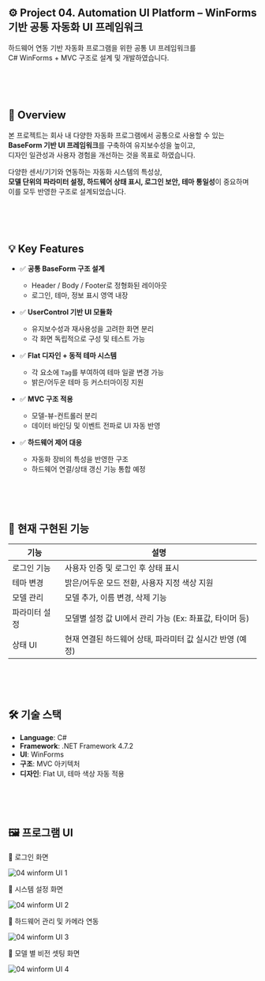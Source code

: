 ## ⚙️ Project 04. Automation UI Platform – WinForms 기반 공통 자동화 UI 프레임워크

하드웨어 연동 기반 자동화 프로그램을 위한 공통 UI 프레임워크를  
C# WinForms + MVC 구조로 설계 및 개발하였습니다.

<br><br><br>

## 🎯 Overview

본 프로젝트는 회사 내 다양한 자동화 프로그램에서 공통으로 사용할 수 있는  
**BaseForm 기반 UI 프레임워크**를 구축하여 유지보수성을 높이고,  
디자인 일관성과 사용자 경험을 개선하는 것을 목표로 하였습니다.

다양한 센서/기기와 연동하는 자동화 시스템의 특성상,  
**모델 단위의 파라미터 설정, 하드웨어 상태 표시, 로그인 보안, 테마 통일성**이 중요하며  
이를 모두 반영한 구조로 설계되었습니다.

<br><br><br>

## 💡 Key Features

- ✅ **공통 BaseForm 구조 설계**
  - Header / Body / Footer로 정형화된 레이아웃
  - 로그인, 테마, 정보 표시 영역 내장

- ✅ **UserControl 기반 UI 모듈화**
  - 유지보수성과 재사용성을 고려한 화면 분리
  - 각 화면 독립적으로 구성 및 테스트 가능

- ✅ **Flat 디자인 + 동적 테마 시스템**
  - 각 요소에 `Tag`를 부여하여 테마 일괄 변경 가능
  - 밝은/어두운 테마 등 커스터마이징 지원

- ✅ **MVC 구조 적용**
  - 모델-뷰-컨트롤러 분리
  - 데이터 바인딩 및 이벤트 전파로 UI 자동 반영

- ✅ **하드웨어 제어 대응**
  - 자동화 장비의 특성을 반영한 구조
  - 하드웨어 연결/상태 갱신 기능 통합 예정

<br><br><br>

## 🔐 현재 구현된 기능

| 기능 | 설명 |
|------|------|
| 로그인 기능 | 사용자 인증 및 로그인 후 상태 표시 |
| 테마 변경 | 밝은/어두운 모드 전환, 사용자 지정 색상 지원 |
| 모델 관리 | 모델 추가, 이름 변경, 삭제 기능 |
| 파라미터 설정 | 모델별 설정 값 UI에서 관리 가능 (Ex: 좌표값, 타이머 등) |
| 상태 UI | 현재 연결된 하드웨어 상태, 파라미터 값 실시간 반영 (예정) |

<br><br><br>

## 🛠 기술 스택

- **Language**: C#
- **Framework**: .NET Framework 4.7.2
- **UI**: WinForms
- **구조**: MVC 아키텍처
- **디자인**: Flat UI, 테마 색상 자동 적용

<br><br><br>

## 🖼️ 프로그램 UI

📌 로그인 화면

![04  winform UI 1](https://github.com/user-attachments/assets/bac5aae2-18d8-4585-8cd5-24ba422214a2)

📌 시스템 설정 화면

![04  winform UI 2](https://github.com/user-attachments/assets/2cc03a05-8880-4829-a996-b71b3f333528)

📌 하드웨어 관리 및 카메라 연동

![04  winform UI 3](https://github.com/user-attachments/assets/071a0d45-2486-4104-b568-9f809cfd6830)

📌 모델 별 비전 셋팅 화면

![04  winform UI 4](https://github.com/user-attachments/assets/75f5dca4-172e-4861-896e-02f93b364e1a)

<br><br><br>
